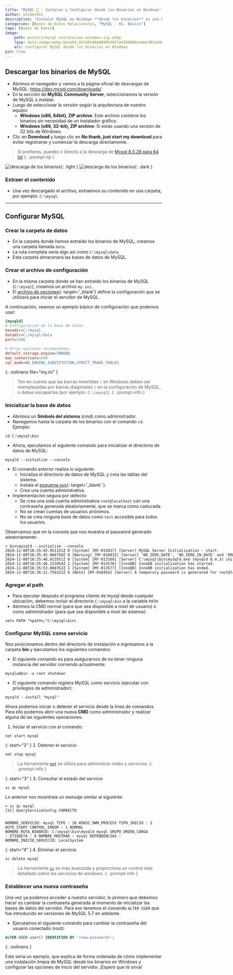 ```yaml
---
title: "MySQL 🐬 : Instalar y Configurar desde los Binarios en Windows"
author: enidev911
description: "Instalar MySQL en Windows **desde los binarios** es una buena opción si deseamos una instalación limpia y controlada de MySQL."
categories: [Bases de Datos Relacionales, "MySQL - 01. Básico"]
tags: [Bases de Datos]
image:
    path: posters/mysql-instalacion-windows-zip.webp
    lqip: data:image/webp;base64,UklGRnAAAABXRUJQVlA4IGQAAACwAwCdASoUAAsAPzmEuVOvKKWisAgB4CcJbABTAAejVz1+BSCCwAD+6orJ8TNtGqWlCMWHJIyIWC/PVwbuT8qoz/2Hf7zJHK8eFejr6144UmKddNMtKhxEwnBsWf6PkorZGgAA
    alt: Configurar MySQL desde los Binarios en Windows
pin: true
---
```


## Descargar los binarios de MySQL

- Abrimos el navegador y vamos a la página oficial de descargas de MySQL: <a href="https://dev.mysql.com/downloads/" target="_blank">https://dev.mysql.com/downloads/</a>
- En la sección de **MySQL Community Server**, seleccionamos la versión de MySQL s instalar.
- Luego de seleccionar la versión según la arquitectura de nuestro equipo:
  - **Windows (x86, 64bit), ZIP archive**: Este archivo contiene los binarios sin necesidad de un instalador gráfico.
  - **Windows (x86, 32-bit), ZIP archive**: Si estás usando una versión de 32 bits de Windows.
- Clic en **Download** y luego clic en **No thank, just start my download** para evitar registrarse y comenzar la descarga directamente.

> Si prefieres, puedes ir directo a la descarga de [Mysql 8.0.28 para 64 bit](https://dev.mysql.com/downloads/file/?id=509736)
{: .prompt-tip }

![descarga de los binarios](mysql/download-binary-mysql-light.png){: .light }
![descarga de los binarios](mysql/download-binary-mysql-dark.png){: .dark }


### Extraer el contenido

- Una vez descargado el archivo, extraemos su contenido en una carpeta, por ejemplo: `C:\mysql`.

---

## Configurar MySQL

### Crear la carpeta de datos

- En la carpeta donde hemos extraído los binarios de MySQL, creamos una carpeta llamada `data`.
- La ruta completa sería algo así como `C:\mysql\data`.
- Esta carpeta almacenará las bases de datos de MySQL.

### Crear el archivo de configuración

- En la misma carpeta donde se han extraído los binarios de MySQL (`C:\mysql`), creamos un archivo `my.ini`.  
- El [archivo de opciones](https://dev.mysql.com/doc/refman/8.4/en/option-files.html){: target='_blank'} define la configuración que se utilizará para iniciar el servidor de MySQL.

A continuación, veamos un ejemplo básico de configuración que podemos usar:

```ini
[mysqld]
# Configuración de la base de datos
basedir=C:/mysql
datadir=C:/mysql/data
port=3306

# Otras opciones recomendadas
default_storage_engine=INNODB
max_connections=200
sql_mode=NO_ENGINE_SUBSTITUTION,STRICT_TRANS_TABLES
```
{: .nolineno file="my.ini" }

> Ten en cuenta que las barras invertidas `\` en Windows deben ser reemplazadas por barras diagonales `/` en la configuración de MySQL, o debes escaparlas (por ejemplo: `C:\\mysql`).
{: .prompt-info }

### Inicializar la base de datos

- Abrimos un **Símbolo del sistema** (cmd) como administrador.
- Navegamos hasta la carpeta de los binarios con el comando `cd`. Ejemplo:

```console
cd C:\mysql\bin
```
- Ahora, ejecutamos el siguiente comando para inicializar el directorio de datos de MySQL:

```console
mysqld --initialize --console
```

- El comando anterior realiza lo siguiente:
  - Inicializa el directorio de datos de MySQL y crea las tablas del sistema.
  - Instala el [esquema sys](https://dev.mysql.com/doc/refman/8.0/en/sys-schema.html){: target='_blank' }.
  - Crea una cuenta administrativa.
- Implementación segura por defecto:
  - Se crea una sola cuenta administrativa `root@localhost` con una contraseña generada aleatoriamente, que se marca como caducada.
  - No se crean cuentas de usuarios anónimos.
  - No se crea ninguna base de datos como `test` accesible para todos los usuarios.


Observamos que en la consola que nos muestra el password generado aleatoriamente:

<div class="language-plaintext highlighter-rouge">
<div class="code-header">
  <span data-label-text="CMD"><i class="fas fa-code fa-fw small"></i></span>
  <span class="m-4"></span>
</div>
<div class="highlight p-2">
<code><pre style="overflow: inherit;">
<span class="hl">&gt; bin\mysqld --initialize --console</span>
2024-11-08T16:35:45.951151Z 0 [System] [MY-015017] [Server] MySQL Server Initialization - start.
2024-11-08T16:35:45.966750Z 0 [Warning] [MY-010915] [Server] 'NO_ZERO_DATE', 'NO_ZERO_IN_DATE' and 'ERROR_FOR_DIVISION_BY_ZERO' sql modes should be used with strict mode. They will be merged with strict mode in a future release.
2024-11-08T16:35:46.013551Z 0 [System] [MY-013169] [Server] C:\mysql\bin\mysqld.exe (mysqld 8.4.3) initializing of server in progress as process 4644
2024-11-08T16:35:46.153954Z 1 [System] [MY-013576] [InnoDB] InnoDB initialization has started.
2024-11-08T16:35:53.068762Z 1 [System] [MY-013577] [InnoDB] InnoDB initialization has ended.
<span class="hl">2024-11-08T16:36:11.759321Z 6 [Note] [MY-010454] [Server] A temporary password is generated for root@localhost: /-H_NXhO1h.#</span>
</pre></code>
</div>
</div>

### Agregar al path

- Para ejecutar después el programa cliente de mysql desde cualquier ubicación, debemos incluir el directorio `C:\mysql\bin` a la variable `PATH`.
- Abrimos la CMD normal (para que sea disponible a nivel de usuario) o como administrador (para que sea disponible a nivel de sistema):

```
setx PATH "%path%;"C:\mysql\bin\
```

### Configurar MySQL como servicio

Nos posicionamos dentro del directorio de instalación e ingresamos a la carpeta **bin** y ejecutamos los siguientes comandos:

- El siguiente comando es para asegurarnos de no tener ninguna instancia del servidor corriendo actualmente:

```console
mysqladmin -u root shutdown
```

- El siguiente comando registra MySQL como servicio (ejecutar con privilegios de administrador):

```console
mysqld --install "mysql"
```

Ahora podemos iniciar o detener el servicio desde la línea de comandos. Para ello podemos abrir una nueva **CMD** como administrador y realizar alguna de las siguientes operaciones:

1. Iniciar el servicio con el comando:

```console
net start mysql
```

{: start="2" }
2. Detener el servicio

```console
net stop mysql
```

> La herramienta [`net`](https://ss64.com/nt/net-service.html) se utiliza para administrar redes y servicios.
{: .prompt-info }


{: start="3" }
3. Consultar el estado del servicio

```console
sc qc mysql
```

Lo anterior nos mosntraía un mensaje similar al siguiente:

<div class="language-plaintext highlighter-rouge">
<div class="code-header">
  <span data-label-text="CMD"><i class="fas fa-code fa-fw small"></i></span>
  <span class="m-4"></span>
</div>
<div class="highlight p-2">
<code><pre style="overflow: inherit;">
<span class="hl">&gt; sc qc mysql</span>
[SC] QueryServiceConfig CORRECTO

NOMBRE_SERVICIO: mysql
        TIPO               : 10  WIN32_OWN_PROCESS
        TIPO_INICIO        : 2   AUTO_START
        CONTROL_ERROR      : 1   NORMAL
<span class="hl">        NOMBRE_RUTA_BINARIO: C:\mysql\bin\mysqld mysql</span>
        GRUPO_ORDEN_CARGA  :
        ETIQUETA           : 0
        NOMBRE_MOSTRAR     : mysql
        DEPENDENCIAS       :
        NOMBRE_INICIO_SERVICIO: LocalSystem
</pre></code>
</div>
</div>

{: start="4" }
4. Eliminar el servicio

```console
sc delete mysql
```

> La herramienta [`sc`](https://learn.microsoft.com/es-es/windows-server/administration/windows-commands/sc-query) es más avanzada y proporciona un control más detallado sobre los servicios de windows.
{: .prompt-info }

### Establecer una nueva contraseña

Una vez ya podemos acceder a nuestro servidor, lo primero que debemos hacer es cambiar la contraseña generada al momento de inicializar las bases de datos del servidor. Para eso tenemos el comando `ALTER USER` que fue introducido en versiones de MySQL 5.7 en adelante.

- Ejecutamos el siguiente comando para cambiar la contraseña del usuario conectado (root):

```sql
ALTER USER user() IDENTIFIED BY '<new-password>';
```
{: .nolineno }

Este sería un ejemplo, que explica de forma ordenada de cómo implementar una instalación limpia de MySQL desde los binarios en Windows y configurar las opciones de inicio del servidor. ¡Espero que te sirva! 


